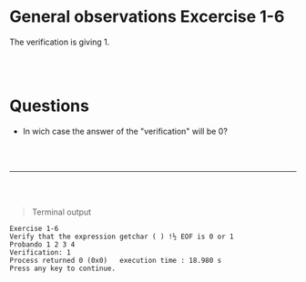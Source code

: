 # General observations Excercise 1-6

The verification is giving 1.

<br> </br>

# Questions

- In wich case the answer of the "verification" will be 0?

<br> </br>

---

<br> </br>

> Terminal output

```
Exercise 1-6
Verify that the expression getchar ( ) !½ EOF is 0 or 1
Probando 1 2 3 4
Verification: 1
Process returned 0 (0x0)   execution time : 18.980 s
Press any key to continue.

```
